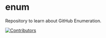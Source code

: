 # enum
Repository to learn about GitHub Enumeration.


















































[![Contributors](https://img.shields.io/badge/Contributors-3-brightgreen)](https://github.com/EurydiceCorp/enum/graphs/contributors)
